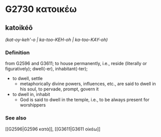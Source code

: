 # G2730 κατοικέω

## katoikéō

_(kat-oy-keh'-o | ka-too-KEH-oh | ka-too-KAY-oh)_

### Definition

from G2596 and G3611; to house permanently, i.e., reside (literally or figuratively); dwell(-er), inhabitant(-ter); 

- to dwell, settle
  - metaphorically divine powers, influences, etc., are said to dwell in his soul, to pervade, prompt, govern it
- to dwell in, inhabit
  - God is said to dwell in the temple, i.e., to be always present for worshippers

### See also

[[G2596|G2596 κατά]], [[G3611|G3611 οἰκέω]]

